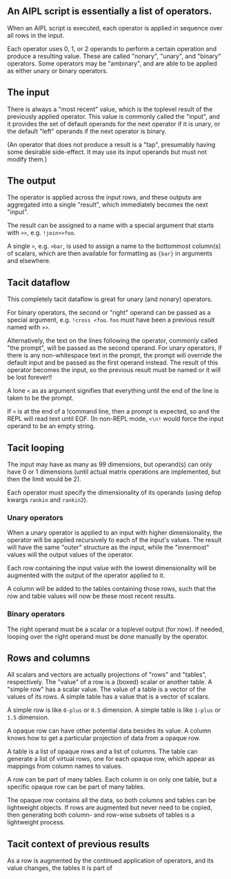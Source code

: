 
## An AIPL script is essentially a list of operators.

When an AIPL script is executed, each operator is applied in sequence over all rows in the input.

Each operator uses 0, 1, or 2 operands to perform a certain operation and produce a resulting value.  These are called "nonary", "unary", and "binary" operators.
Some operators may be "ambinary", and are able to be applied as either unary or binary operators.

## The input

There is always a "most recent" value, which is the toplevel result of the previously applied operator.
This value is commonly called the "input", and it provides the set of default operands for the next operator if it is unary, or the default "left" operands if the next operator is binary.

(An operator that does not produce a result is a "tap", presumably having some desirable side-effect.  It may use its input operands but must not modify them.)

## The output

The operator is applied across the input rows, and these outputs are aggregated into a single "result", which immediately becomes the next "input".

The result can be assigned to a name with a special argument that starts with `>>`, e.g. `!join>>foo`.

A single `>`, e.g. `>bar`, is used to assign a name to the bottommost column(s) of scalars, which are then available for formatting as `{bar}` in arguments and elsewhere.

## Tacit dataflow

This completely tacit dataflow is great for unary (and nonary) operators.

For binary operators, the second or "right" operand can be passed as a special argument, e.g. `!cross <foo`.  `foo` must have been a previous result named with `>>`.

Alternatively, the text on the lines following the operator, commonly called "the prompt", will be passed as the second operand.  For unary operators, if there is any non-whitespace text in the prompt, the prompt will override the default input and be passed as the first operand instead.  The result of this operator becomes the input, so the previous result must be named or it will be lost forever!!

A lone `<` as as argument signifies that everything until the end of the line is taken to be the prompt.

If `<` is at the end of a !command line, then a prompt is expected, so and the REPL will read text until EOF.
(In non-REPL mode, `<\n!` would force the input operand to be an empty string.

## Tacit looping

The input may have as many as 99 dimensions, but operand(s) can only have 0 or 1 dimensions (until actual matrix operations are implemented, but then the limit would be 2).

Each operator must specify the dimensionality of its operands (using defop kwargs `rankin` and `rankin2`).

### Unary operators
When a unary operator is applied to an input with higher dimensionality, the operator will be applied recursively to each of the input's values.
The result will have the same "outer" structure as the input, while the "innermost" values will the output values of the operator.

Each row containing the input value with the lowest dimensionality will be augmented with the output of the operator applied to it.

A column will be added to the tables containing those rows, such that the row and table values will now be these most recent results.

### Binary operators

The right operand must be a scalar or a toplevel output (for now).
If needed, looping over the right operand must be done manually by the operator.

## Rows and columns

All scalars and vectors are actually projections of "rows" and "tables", respectively.  The "value" of a row is a (boxed) scalar or another table.  A "simple row" has a scalar value.  The value of a table is a vector of the values of its rows.  A simple table has a value that is a vector of scalars.

A simple row is like `0-plus` or `0.5` dimension.  A simple table is like `1-plus` or `1.5` dimension.

A opaque row can have other potential data besides its value.
A column knows how to get a particular projection of data from a opaque row.

A table is a list of opaque rows and a list of columns.
The table can generate a list of virtual rows, one for each opaque row, which appear as mappings from column names to values.

A row can be part of many tables.
Each column is on only one table, but a specific opaque row can be part of many tables.

The opaque row contains all the data, so both columns and tables can be lightweight objects.
If rows are augmented but never need to be copied, then generating both column- and row-wise subsets of tables is a lightweight process.

## Tacit context of previous results

As a row is augmented by the continued application of operators, and its value changes, the tables it is part of

